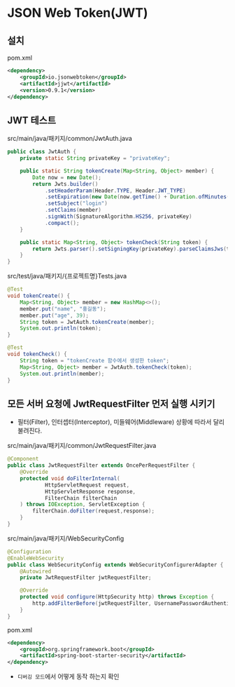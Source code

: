# JSON Web Token(JWT)

## 설치
pom.xml
```xml
<dependency>
    <groupId>io.jsonwebtoken</groupId>
    <artifactId>jjwt</artifactId>
    <version>0.9.1</version>
</dependency>
```

## JWT 테스트
src/main/java/패키지/common/JwtAuth.java
```java
public class JwtAuth {
    private static String privateKey = "privateKey";

    public static String tokenCreate(Map<String, Object> member) {
        Date now = new Date();
        return Jwts.builder()
            .setHeaderParam(Header.TYPE, Header.JWT_TYPE)
            .setExpiration(new Date(now.getTime() + Duration.ofMinutes(60 * 24).toMillis()))
            .setSubject("login")
            .setClaims(member)
            .signWith(SignatureAlgorithm.HS256, privateKey)
            .compact();
    }

    public static Map<String, Object> tokenCheck(String token) {
        return Jwts.parser().setSigningKey(privateKey).parseClaimsJws(token).getBody();
    }
}
```

src/test/java/패키지/{프로젝트명}Tests.java
```java
@Test
void tokenCreate() {
    Map<String, Object> member = new HashMap<>();
    member.put("name", "홍길동");
    member.put("age", 39);
    String token = JwtAuth.tokenCreate(member);
    System.out.println(token);
}

@Test
void tokenCheck() {
    String token = "tokenCreate 함수에서 생성한 token";
    Map<String, Object> member = JwtAuth.tokenCheck(token);
    System.out.println(member);
}
```

## 모든 서버 요청에 JwtRequestFilter 먼저 실행 시키기
* 필터(Filter), 인터셉터(Interceptor), 미들웨어(Middleware) 상황에 따라서 달리 불려진다.

src/main/java/패키지/common/JwtRequestFilter.java
```java
@Component
public class JwtRequestFilter extends OncePerRequestFilter {
    @Override
    protected void doFilterInternal(
            HttpServletRequest request,
            HttpServletResponse response,
            FilterChain filterChain
    ) throws IOException, ServletException {
        filterChain.doFilter(request,response);
    }
}
```

src/main/java/패키지/WebSecurityConfig
```java
@Configuration
@EnableWebSecurity
public class WebSecurityConfig extends WebSecurityConfigurerAdapter {
    @Autowired
    private JwtRequestFilter jwtRequestFilter;

    @Override
    protected void configure(HttpSecurity http) throws Exception {
        http.addFilterBefore(jwtRequestFilter, UsernamePasswordAuthenticationFilter.class);
    }
}
```

pom.xml
```xml
<dependency>
    <groupId>org.springframework.boot</groupId>
    <artifactId>spring-boot-starter-security</artifactId>
</dependency>
```
* `디버깅 모드`에서 어떻게 동작 하는지 확인
